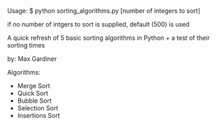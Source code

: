 Usage: $ python sorting_algorithms.py [number of integers to sort]

if no number of intgers to sort is supplied, default (500) is used		

A quick refresh of 5 basic sorting algorithms in Python + a test of their sorting times

by: Max Gardiner

Algorithms:

  * Merge Sort
  * Quick Sort
  * Bubble Sort
  * Selection Sort
  * Insertions Sort
